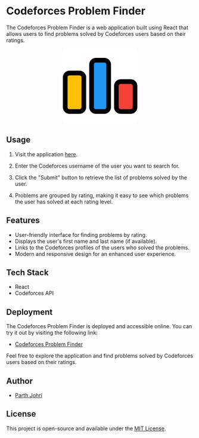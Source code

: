 # Codeforces Problem Finder

The Codeforces Problem Finder is a web application built using React that allows users to find problems solved by Codeforces users based on their ratings.

<p align="center">
  <img src="public/logo512.png" alt="Codeforces Problem Finder" style="width: 200px; height: 200px;">
</p>

## Usage

1. Visit the application [here](https://cf-problem-finder.vercel.app/).

2. Enter the Codeforces username of the user you want to search for.

3. Click the "Submit" button to retrieve the list of problems solved by the user.

4. Problems are grouped by rating, making it easy to see which problems the user has solved at each rating level.

## Features

- User-friendly interface for finding problems by rating.
- Displays the user's first name and last name (if available).
- Links to the Codeforces profiles of the users who solved the problems.
- Modern and responsive design for an enhanced user experience.

## Tech Stack

- React
- Codeforces API

## Deployment

The Codeforces Problem Finder is deployed and accessible online. You can try it out by visiting the following link:

- [Codeforces Problem Finder](https://cf-problem-finder.vercel.app/)

Feel free to explore the application and find problems solved by Codeforces users based on their ratings.

## Author

- [Parth Johri](https://www.linkedin.com/in/parthjohri07)

## License

This project is open-source and available under the [MIT License](LICENSE).
